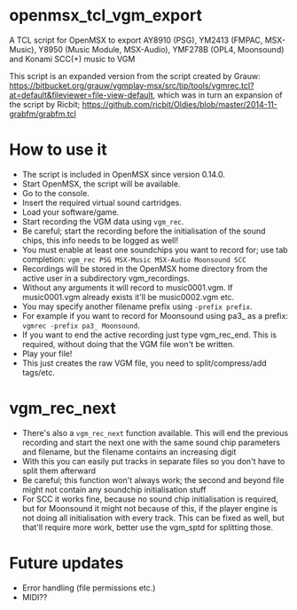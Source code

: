 # openmsx_tcl_vgm_export

A TCL script for OpenMSX to export AY8910 (PSG), YM2413 (FMPAC, MSX-Music), Y8950 (Music Module, MSX-Audio), YMF278B (OPL4, Moonsound) and Konami SCC(+) music to VGM

This script is an expanded version from the script created by Grauw: https://bitbucket.org/grauw/vgmplay-msx/src/tip/tools/vgmrec.tcl?at=default&fileviewer=file-view-default, which was in turn an expansion of the script by Ricbit; https://github.com/ricbit/Oldies/blob/master/2014-11-grabfm/grabfm.tcl

# How to use it

- The script is included in OpenMSX since version 0.14.0.
- Start OpenMSX, the script will be available.
- Go to the console.
- Insert the required virtual sound cartridges.
- Load your software/game.
- Start recording the VGM data using ```vgm_rec```.
- Be careful; start the recording before the initialisation of the sound chips, this info needs to be logged as well!
- You must enable at least one soundchips you want to record for; use tab completion: ```vgm_rec PSG MSX-Music MSX-Audio Moonsound SCC```
- Recordings will be stored in the OpenMSX home directory from the active user in a subdirectory vgm_recordings.
- Without any arguments it will record to music0001.vgm. If music0001.vgm already exists it'll be music0002.vgm etc.
- You may specify another filename prefix using ```-prefix prefix```.
- For example if you want to record for Moonsound using pa3_ as a prefix: ```vgmrec -prefix pa3_ Moonsound```.
- If you want to end the active recording just type vgm_rec_end. This is required, without doing that the VGM file won't be written.
- Play your file!
- This just creates the raw VGM file, you need to split/compress/add tags/etc.

# vgm_rec_next

- There's also a ```vgm_rec_next``` function available. This will end the previous recording and start the next one with the same sound chip parameters and filename, but the filename contains an increasing digit
- With this you can easily put tracks in separate files so you don't have to split them afterward
- Be careful; this function won't always work; the second and beyond file might not contain any soundchip initialisation stuff
- For SCC it works fine, because no sound chip initialisation is required, but for Moonsound it might not because of this, if the player engine is not doing all initialisation with every track. This can be fixed as well, but that'll require more work, better use the vgm_sptd for splitting those.

# Future updates

- Error handling (file permissions etc.)
- MIDI??
